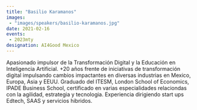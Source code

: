 ```yaml
---
title: "Basilio Karamanos"
images: 
 - "images/speakers/basilio-karamanos.jpg"
date: 2021-02-16
events:
 - 2023mty
designation: AI4Good Mexico
---
```


Apasionado impulsor de la Transformación Digital y la Educación en Inteligencia Artificial. +20 años  frente de iniciativas de transformación digital impulsando cambios impactantes en diversas industrias en Mexico, Europa,  Asia y EEUU. Graduado del ITESM, London School of Economics, IPADE Business School, certificado en varias especialidades relaciondas con la agilidad, estrategia y tecnologia. Experiencia dirigiendo start ups Edtech, SAAS y servicios hibridos.